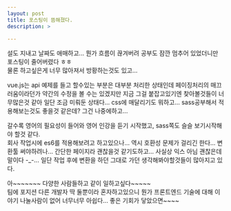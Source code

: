 ```yaml
---
layout: post
title: 포스팅이 뜸해졌다.
description: >
    
---
```


설도 지내고 날짜도 애매하고... 뭔가 흐름이 끊겨버려 공부도 잠깐 멈추어 있었더니만 포스팅이 줄어버렸다 ㅎㅎ   
물론 하고싶은게 너무 많아져서 방황하는것도 있고...

vue.js는 api 예제를 들고 할수있는 부분은 대부분 처리한 상태인데 페이징처리의 매끄러움이라던가 약간의 수정을 볼 수는 있겠지만 지금 그걸 붙잡고있기엔 찾아볼것들이 너무많은것 같아 일단 조금 미뤄둔 상태다... css에 매달리기도 뭐하고... sass공부해서 적용해보는것도 좋을것 같은데? 그건 나중에하고...

갈수록 영어의 필요성이 들어와 영어 인강을 듣기 시작했고, sass쪽도 슬슬 보기시작해야 할것 같다.   
회사 작업시에 es6를 적용해보려고 하고있으나... 역시 호환성 문제가 걸리긴 한다... 변환툴 써야하려나... 간단한 페이지라 괜찮을것 같기도하고... 사실상 익스 아님 괜찮은데 말이다 -_-... 일단 작업 후에 변환을 하던 그대로 가던 생각해봐야할것들이 많아지고 있다.

아~~~~~~~ 다양한 사람들하고 같이 일하고싶다~~~~~    
팀에 포지션 다른 개발자 딱 둘뿐이라 혼자하고있으니 뭔가 프론트엔드 기술에 대해 이야기 나눌사람이 없어 너무너무 아쉽다... 좋은 기회가 닿았으면~~~~